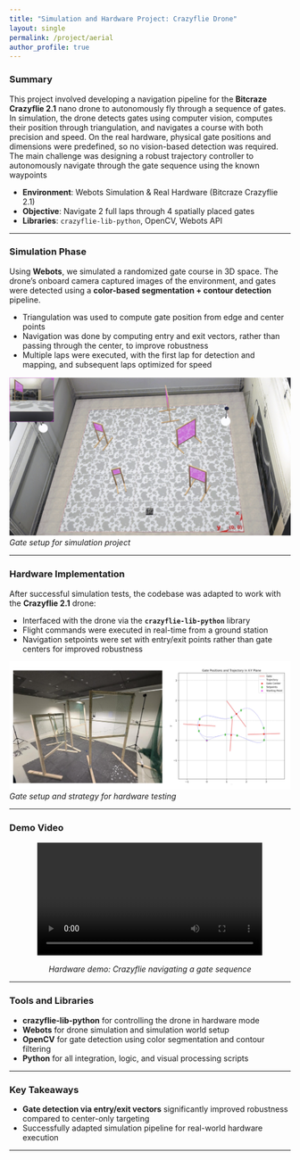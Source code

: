 ```yaml
---
title: "Simulation and Hardware Project: Crazyflie Drone"
layout: single
permalink: /project/aerial
author_profile: true
---
```


### Summary

This project involved developing a navigation pipeline for the **Bitcraze Crazyflie 2.1** nano drone to autonomously fly through a sequence of gates. In simulation, the drone detects gates using computer vision, computes their position through triangulation, and navigates a course with both precision and speed. On the real hardware, physical gate positions and dimensions were predefined, so no vision-based detection was required. The main challenge was designing a robust trajectory controller to autonomously navigate through the gate sequence using the known waypoints

- **Environment**: Webots Simulation & Real Hardware (Bitcraze Crazyflie 2.1)
- **Objective**: Navigate 2 full laps through 4 spatially placed gates  
- **Libraries**: `crazyflie-lib-python`, OpenCV, Webots API  
<!-- - **Team**: Advaith Sriram, Federico Rocca, Teo Halevi, Yugo Kadowaki, Nevò Mirzai -->

---

### Simulation Phase

Using **Webots**, we simulated a randomized gate course in 3D space. The drone’s onboard camera captured images of the environment, and gates were detected using a **color-based segmentation + contour detection** pipeline.

- Triangulation was used to compute gate position from edge and center points
- Navigation was done by computing entry and exit vectors, rather than passing through the center, to improve robustness
- Multiple laps were executed, with the first lap for detection and mapping, and subsequent laps optimized for speed


![](/assets/images/sim_setup.png)  
*Gate setup for simulation project*


---

### Hardware Implementation

After successful simulation tests, the codebase was adapted to work with the **Crazyflie 2.1** drone:

- Interfaced with the drone via the **`crazyflie-lib-python`** library
- Flight commands were executed in real-time from a ground station
- Navigation setpoints were set with entry/exit points rather than gate centers for improved robustness


![](/assets/images/hardware_setup.png)  
*Gate setup and strategy for hardware testing*


---

### Demo Video

<div style="text-align: center;">
  <video controls width="80%">
    <source src="/assets/videos/aerial_hardware.mp4" type="video/mp4">
    Your browser does not support the video tag.
  </video>
  <p><em>Hardware demo: Crazyflie navigating a gate sequence</em></p>
</div>

---

### Tools and Libraries

- **crazyflie-lib-python** for controlling the drone in hardware mode  
- **Webots** for drone simulation and simulation world setup  
- **OpenCV** for gate detection using color segmentation and contour filtering  
- **Python** for all integration, logic, and visual processing scripts

---

### Key Takeaways

- **Gate detection via entry/exit vectors** significantly improved robustness compared to center-only targeting  
- Successfully adapted simulation pipeline for real-world hardware execution  

---